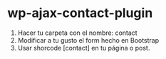 wp-ajax-contact-plugin
======================
<ol>
<li>Hacer tu carpeta con el nombre: contact</li>
<li>Modificar a tu gusto el form hecho en Bootstrap</li>
<li>Usar shorcode [contact] en tu página o post.</li>
</ol>

